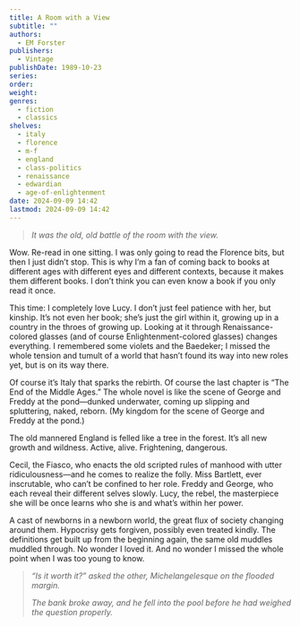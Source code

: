 ```yaml
---
title: A Room with a View
subtitle: ""
authors:
  - EM Forster
publishers:
  - Vintage
publishDate: 1989-10-23
series: 
order: 
weight: 
genres:
  - fiction
  - classics
shelves:
  - italy
  - florence
  - m-f
  - england
  - class-politics
  - renaissance
  - edwardian
  - age-of-enlightenment
date: 2024-09-09 14:42
lastmod: 2024-09-09 14:42
---
```

> _It was the old, old battle of the room with the view._

Wow. Re-read in one sitting. I was only going to read the Florence bits, but then I just didn’t stop. This is why I’m a fan of coming back to books at different ages with different eyes and different contexts, because it makes them different books. I don’t think you can even know a book if you only read it once.

This time: I completely love Lucy. I don’t just feel patience with her, but kinship. It’s not even her book; she’s just the girl within it, growing up in a country in the throes of growing up. Looking at it through Renaissance-colored glasses (and of course Enlightenment-colored glasses) changes everything. I remembered some violets and the Baedeker; I missed the whole tension and tumult of a world that hasn’t found its way into new roles yet, but is on its way there.

Of course it’s Italy that sparks the rebirth. Of course the last chapter is “The End of the Middle Ages.” The whole novel is like the scene of George and Freddy at the pond—dunked underwater, coming up slipping and spluttering, naked, reborn. (My kingdom for the scene of George and Freddy at the pond.)

The old mannered England is felled like a tree in the forest. It’s all new growth and wildness. Active, alive. Frightening, dangerous.

Cecil, the Fiasco, who enacts the old scripted rules of manhood with utter ridiculousness—and he comes to realize the folly. Miss Bartlett, ever inscrutable, who can’t be confined to her role. Freddy and George, who each reveal their different selves slowly. Lucy, the rebel, the masterpiece she will be once learns who she is and what’s within her power.

A cast of newborns in a newborn world, the great flux of society changing around them. Hypocrisy gets forgiven, possibly even treated kindly. The definitions get built up from the beginning again, the same old muddles muddled through. No wonder I loved it. And no wonder I missed the whole point when I was too young to know.

> _“Is it worth it?” asked the other, Michelangelesque on the flooded margin._
> 
> _The bank broke away, and he fell into the pool before he had weighed the question properly._